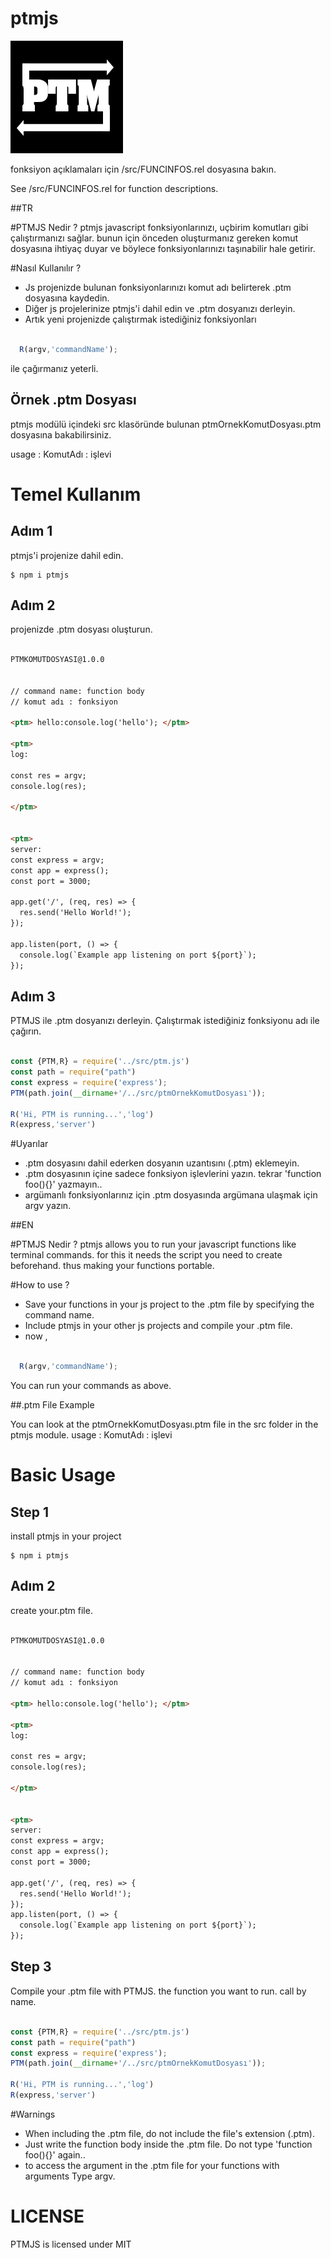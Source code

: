 # ptmjs

![](https://github.com/cosarberk/ptmjs/blob/main/images/ptmjs.png)



fonksiyon açıklamaları için /src/FUNCINFOS.rel dosyasına bakın.

See /src/FUNCINFOS.rel for function descriptions.


##TR


#PTMJS Nedir ? 
ptmjs javascript fonksiyonlarınızı, uçbirim komutları gibi çalıştırmanızı sağlar.
bunun için önceden oluşturmanız gereken komut dosyasına ihtiyaç duyar ve böylece
fonksiyonlarınızı taşınabilir hale getirir.

#Nasıl Kullanılır ? 
- Js projenizde bulunan fonksiyonlarınızı komut adı belirterek .ptm dosyasına kaydedin.
- Diğer js projelerinize ptmjs'i dahil edin ve .ptm dosyanızı derleyin.
- Artık yeni projenizde çalıştırmak istediğiniz fonksiyonları 

```javascript

  R(argv,'commandName');

```
ile çağırmanız yeterli.


## Örnek .ptm Dosyası

ptmjs modülü içindeki src klasöründe bulunan ptmOrnekKomutDosyası.ptm dosyasına bakabilirsiniz.

usage : <ptm> KomutAdı : işlevi  </ptm>

  

# Temel Kullanım

## Adım 1

ptmjs'i projenize dahil edin.

```
$ npm i ptmjs

```
## Adım 2
projenizde .ptm dosyası oluşturun.
```html
   
PTMKOMUTDOSYASI@1.0.0


// command name: function body
// komut adı : fonksiyon

<ptm> hello:console.log('hello'); </ptm>

<ptm>
log:

const res = argv;
console.log(res);

</ptm>


<ptm>
server:
const express = argv;
const app = express();
const port = 3000;

app.get('/', (req, res) => {
  res.send('Hello World!');
});

app.listen(port, () => {
  console.log(`Example app listening on port ${port}`);
});


```

## Adım 3 
PTMJS ile .ptm dosyanızı derleyin. Çalıştırmak istediğiniz fonksiyonu
adı ile çağırın.
```javascript

const {PTM,R} = require('../src/ptm.js')
const path = require("path")
const express = require('express');
PTM(path.join(__dirname+'/../src/ptmOrnekKomutDosyası'));

R('Hi, PTM is running...','log')
R(express,'server')

```

#Uyarılar

- .ptm dosyasını dahil ederken dosyanın uzantısını (.ptm) eklemeyin.
- .ptm dosyasının içine sadece fonksiyon işlevlerini yazın.
tekrar 'function foo(){}' yazmayın..
- argümanlı fonksiyonlarınız için .ptm dosyasında argümana ulaşmak için
argv yazın.




##EN

#PTMJS Nedir ?
ptmjs allows you to run your javascript functions like terminal commands.
for this it needs the script you need to create beforehand.
thus making your functions portable.

#How to use ?
- Save your functions in your js project to the .ptm file by specifying the command name.
- Include ptmjs in your other js projects and compile your .ptm file.
- now ,  

```javascript

  R(argv,'commandName');

```
You can run your commands as above.

##.ptm File Example

You can look at the ptmOrnekKomutDosyası.ptm file in the src folder in the ptmjs module.
usage : <ptm> KomutAdı : işlevi  </ptm>



# Basic Usage

## Step 1
install  ptmjs in your project

```
$ npm i ptmjs

```
## Adım 2
create your.ptm file.

```html

PTMKOMUTDOSYASI@1.0.0


// command name: function body
// komut adı : fonksiyon

<ptm> hello:console.log('hello'); </ptm>

<ptm>
log:

const res = argv;
console.log(res);

</ptm>


<ptm>
server:
const express = argv;
const app = express();
const port = 3000;

app.get('/', (req, res) => {
  res.send('Hello World!');
});
app.listen(port, () => {
  console.log(`Example app listening on port ${port}`);
});


```

## Step 3
Compile your .ptm file with PTMJS. the function you want to run.
call by name.

```javascript

const {PTM,R} = require('../src/ptm.js')
const path = require("path")
const express = require('express');
PTM(path.join(__dirname+'/../src/ptmOrnekKomutDosyası'));

R('Hi, PTM is running...','log')
R(express,'server')

```

#Warnings

- When including the .ptm file, do not include the file's extension (.ptm).
- Just write the function body inside the .ptm file.
Do not type 'function foo(){}' again..
- to access the argument in the .ptm file for your functions with arguments
Type argv.







# LICENSE
PTMJS is licensed under MIT

